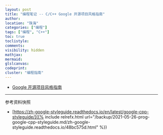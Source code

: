 ```yaml
---
layout: post
title: "编程笔记 -- C/C++ Google 开源项目风格指南"
author:
location: "珠海"
categories: ["编程"]
tags: ["编程", "C++"]
toc: true
toclistyle:
comments:
visibility: hidden
mathjax:
mermaid:
glslcanvas:
codeprint:
cluster: "编程指南"
---
```


* [Google 开源项目风格指南](https://zh-google-styleguide.readthedocs.io/en/latest/google-cpp-styleguide/)



<hr class='reviewline'/>
<p class='reviewtip'><script type='text/javascript' src='{% include relref.html url="/assets/reviewjs/blogs/2021-05-26-prog-google-cpp-styleguide.md.js" %}'></script></p>
<font class='ref_snapshot'>参考资料快照</font>

- [https://zh-google-styleguide.readthedocs.io/en/latest/google-cpp-styleguide/]({% include relrefx.html url="/backup/2021-05-26-prog-google-cpp-styleguide.md/zh-google-styleguide.readthedocs.io/48bc575d.html" %})
